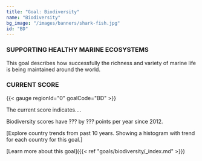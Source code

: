 ```yaml
---
title: "Goal: Biodiversity"
name: "Biodiversity"
bg_image: "/images/banners/shark-fish.jpg"
id: "BD"
---
```


### SUPPORTING HEALTHY MARINE ECOSYSTEMS
This goal describes how successfully the richness and variety of marine life is being maintained around the world.  

### CURRENT SCORE

{{< gauge regionId="0" goalCode="BD" >}}

The current score indicates....


Biodiversity scores have ??? by ??? points per year since 2012.

[Explore country trends from past 10 years. Showing a histogram with trend for each country for this goal.]



[Learn more about this goal]({{< ref "goals/biodiversity/_index.md" >}})
